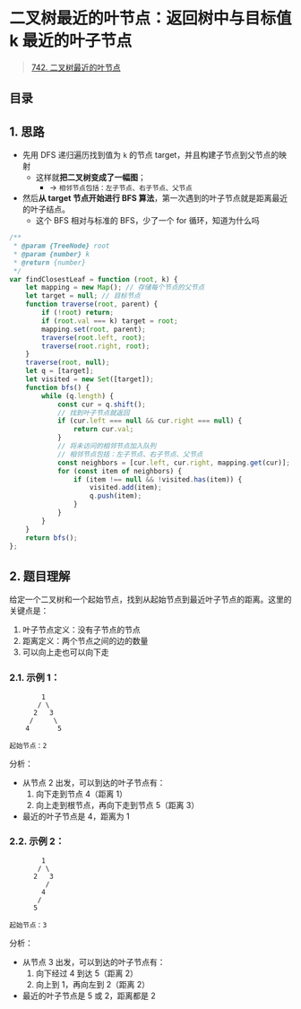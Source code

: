 
# 二叉树最近的叶节点：返回树中与目标值 k  最近的叶子节点


>  [742. 二叉树最近的叶节点](https://leetcode.cn/problems/closest-leaf-in-a-binary-tree/)


## 目录
<!-- toc -->
 ## 1. 思路 

- 先用 DFS 递归遍历找到值为 `k` 的节点 target，并且构建子节点到父节点的映射
	- 这样就**把二叉树变成了一幅图**； 
		- → `相邻节点包括：左子节点、右子节点、父节点`
- 然后**从 target 节点开始进行 BFS 算法**，第一次遇到的叶子节点就是距离最近的叶子结点。
	- 这个 BFS 相对与标准的 BFS，少了一个 for 循环，知道为什么吗


```javascript hl:4,24
/**
 * @param {TreeNode} root
 * @param {number} k
 * @return {number}
 */
var findClosestLeaf = function (root, k) {
    let mapping = new Map(); // 存储每个节点的父节点
    let target = null; // 目标节点
    function traverse(root, parent) {
        if (!root) return;
        if (root.val === k) target = root;
        mapping.set(root, parent);
        traverse(root.left, root);
        traverse(root.right, root);
    }
    traverse(root, null);
    let q = [target];
    let visited = new Set([target]);
    function bfs() {
        while (q.length) {
            const cur = q.shift();
            // 找到叶子节点就返回
            if (cur.left === null && cur.right === null) {
                return cur.val;
            }
            // 将未访问的相邻节点加入队列
            // 相邻节点包括：左子节点、右子节点、父节点
            const neighbors = [cur.left, cur.right, mapping.get(cur)];
            for (const item of neighbors) {
                if (item !== null && !visited.has(item)) {
                    visited.add(item);
                    q.push(item);
                }
            }
        }
    }
    return bfs();
};
```

## 2. 题目理解

给定一个二叉树和一个起始节点，找到从起始节点到最近叶子节点的距离。这里的关键点是：
1. 叶子节点定义：没有子节点的节点
2. 距离定义：两个节点之间的边的数量
3. 可以向上走也可以向下走

### 2.1. 示例 1：

```
        1
       / \
      2   3
     /     \
    4       5

起始节点：2
```

分析：
- 从节点 2 出发，可以到达的叶子节点有：
	1. 向下走到节点 4（距离 1）
	2. 向上走到根节点，再向下走到节点 5（距离 3）
- 最近的叶子节点是 4，距离为 1

### 2.2. 示例 2：

```
        1
       / \
      2   3
         /
        4
       /
      5

起始节点：3
```

分析：
- 从节点 3 出发，可以到达的叶子节点有：
  1. 向下经过 4 到达 5（距离 2）
  2. 向上到 1，再向左到 2（距离 2）
- 最近的叶子节点是 5 或 2，距离都是 2
